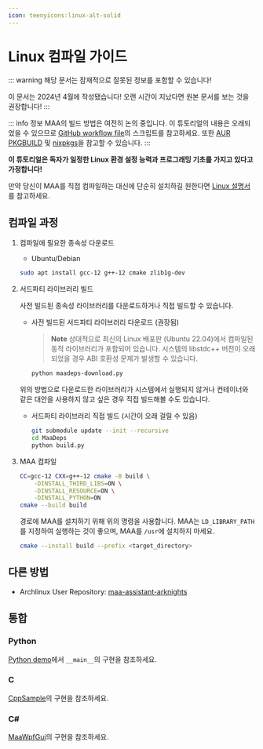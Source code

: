 ```yaml
---
icon: teenyicons:linux-alt-solid
---
```


# Linux 컴파일 가이드

::: warning
해당 문서는 잠재적으로 잘못된 정보를 포함할 수 있습니다!


이 문서는 2024년 4월에 작성됐습니다! 오랜 시간이 지났다면 원본 문서를 보는 것을 권장합니다!
:::

::: info 정보
MAA의 빌드 방법은 여전히 논의 중입니다. 이 튜토리얼의 내용은 오래되었을 수 있으므로 [GitHub workflow file](https://github.com/MaaAssistantArknights/MaaAssistantArknights/blob/master/.github/workflows/ci.yml#L134)의 스크립트를 참고하세요. 또한 [AUR PKGBUILD](https://aur.archlinux.org/cgit/aur.git/tree/PKGBUILD?h=maa-assistant-arknights) 및 [nixpkgs](https://github.com/NixOS/nixpkgs/blob/nixos-unstable/pkgs/by-name/ma/maa-assistant-arknights/package.nix)을 참고할 수 있습니다.
:::

**이 튜토리얼은 독자가 일정한 Linux 환경 설정 능력과 프로그래밍 기초를 가지고 있다고 가정합니다!**

만약 당신이 MAA를 직접 컴파일하는 대신에 단순히 설치하길 원한다면 [Linux 설명서](../사용자설명서/플랫폼/3.Linux.md)를 참고하세요.

## 컴파일 과정

1. 컴파일에 필요한 종속성 다운로드

   - Ubuntu/Debian

   ```bash
   sudo apt install gcc-12 g++-12 cmake zlib1g-dev
   ```

2. 서드파티 라이브러리 빌드

   사전 빌드된 종속성 라이브러리를 다운로드하거나 직접 빌드할 수 있습니다.

   - 사전 빌드된 서드파티 라이브러리 다운로드 (권장됨)

     > **Note**
     > 상대적으로 최신의 Linux 배포판 (Ubuntu 22.04)에서 컴파일된 동적 라이브러리가 포함되어 있습니다. 시스템의 libstdc++ 버전이 오래되었을 경우 ABI 호환성 문제가 발생할 수 있습니다.

     ```bash
     python maadeps-download.py
     ```

   위의 방법으로 다운로드한 라이브러리가 시스템에서 실행되지 않거나 컨테이너와 같은 대안을 사용하지 않고 싶은 경우 직접 빌드해볼 수도 있습니다.

   - 서드파티 라이브러리 직접 빌드 (시간이 오래 걸릴 수 있음)

     ```bash
     git submodule update --init --recursive
     cd MaaDeps
     python build.py
     ```

3. MAA 컴파일

   ```bash
   CC=gcc-12 CXX=g++-12 cmake -B build \
       -DINSTALL_THIRD_LIBS=ON \
       -DINSTALL_RESOURCE=ON \
       -DINSTALL_PYTHON=ON
   cmake --build build
   ```

   경로에 MAA를 설치하기 위해 위의 명령을 사용합니다. MAA는 `LD_LIBRARY_PATH`를 지정하여 실행하는 것이 좋으며, MAA를 `/usr`에 설치하지 마세요.

   ```bash
   cmake --install build --prefix <target_directory>
   ```

## 다른 방법

- Archlinux User Repository: [maa-assistant-arknights](https://aur.archlinux.org/packages/maa-assistant-arknights)

## 통합

### Python

[Python demo](https://github.com/MaaAssistantArknights/MaaAssistantArknights/blob/master/src/Python/sample.py)에서 `__main__`의 구현을 참조하세요.

### C

[CppSample](https://github.com/MaaAssistantArknights/MaaAssistantArknights/blob/master/src/CppSample/main.cpp)의 구현을 참조하세요.

### C\#

[MaaWpfGui](https://github.com/MaaAssistantArknights/MaaAssistantArknights/blob/master/src/MaaWpfGui/Helper/AsstProxy.cs)의 구현을 참조하세요.



